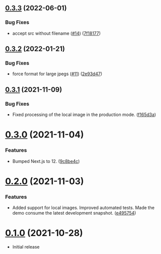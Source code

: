## [0.3.3](https://github.com/uploadcare/nextjs-loader/compare/v0.3.2...v0.3.3) (2022-06-01)


### Bug Fixes

* accept src without filename ([#14](https://github.com/uploadcare/nextjs-loader/issues/14)) ([7f18177](https://github.com/uploadcare/nextjs-loader/commit/7f1817794d7e84ccd0a049aba883ae223c6d1d46))



## [0.3.2](https://github.com/uploadcare/nextjs-loader/compare/v0.3.1...v0.3.2) (2022-01-21)


### Bug Fixes

* force format for large jpegs ([#11](https://github.com/uploadcare/nextjs-loader/issues/11)) ([2e93d47](https://github.com/uploadcare/nextjs-loader/commit/2e93d473884f7d808766d45cc8e71a6331cced57))



## [0.3.1](https://github.com/uploadcare/nextjs-loader/compare/v0.3.0...v0.3.1) (2021-11-09)


### Bug Fixes

* Fixed processing of the local image in the production mode. ([f165d3a](https://github.com/uploadcare/nextjs-loader/commit/f165d3a4caa486138954e77279ccb0efd48c4ad9))



# [0.3.0](https://github.com/uploadcare/nextjs-loader/compare/v0.2.0...v0.3.0) (2021-11-04)


### Features

* Bumped Next.js to 12. ([9c8be4c](https://github.com/uploadcare/nextjs-loader/commit/9c8be4c1a7abef88fda25690950f5f4c232c7329))



# [0.2.0](https://github.com/uploadcare/nextjs-loader/compare/v0.1.0...v0.2.0) (2021-11-03)


### Features

* Added support for local images. Improved automated tests. Made the demo consume the latest development snapshot. ([e495754](https://github.com/uploadcare/nextjs-loader/commit/e49575442005c74596c9cb6de605371878d629b9))



# [0.1.0](https://github.com/uploadcare/nextjs-loader/compare/v0.0.0...v0.1.0) (2021-10-28)

* Initial release



